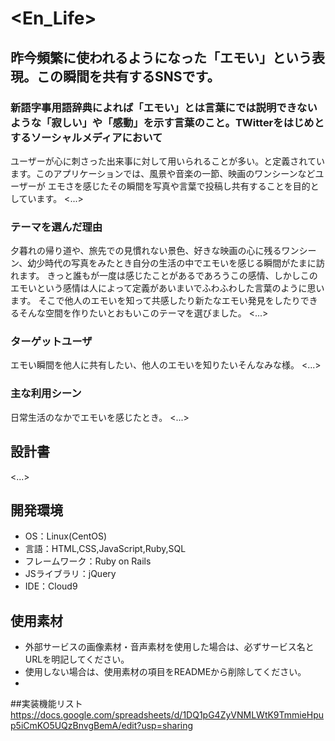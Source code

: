 # <En_Life>

## 昨今頻繁に使われるようになった「エモい」という表現。この瞬間を共有するSNSです。
### 新語字事用語辞典によれば「エモい」とは言葉にでは説明できないような「寂しい」や「感動」を示す言葉のこと。TWitterをはじめとするソーシャルメディアにおいて
ユーザーが心に刺さった出来事に対して用いられることが多い。と定義されています。このアプリケーションでは、風景や音楽の一節、映画のワンシーンなどユーザーが
エモさを感じたその瞬間を写真や言葉で投稿し共有することを目的としています。
<...>

### テーマを選んだ理由
夕暮れの帰り道や、旅先での見慣れない景色、好きな映画の心に残るワンシーン、幼少時代の写真をみたとき自分の生活の中でエモいを感じる瞬間がたまに訪れます。
きっと誰もが一度は感じたことがあるであろうこの感情、しかしこのエモいという感情は人によって定義があいまいでふわふわした言葉のように思います。
そこで他人のエモいを知って共感したり新たなエモい発見をしたりできるそんな空間を作りたいとおもいこのテーマを選びました。
<...>

### ターゲットユーザ
エモい瞬間を他人に共有したい、他人のエモいを知りたいそんなみな様。
<...>

### 主な利用シーン
日常生活のなかでエモいを感じたとき。
<...>

## 設計書
<...>

## 開発環境
- OS：Linux(CentOS)
- 言語：HTML,CSS,JavaScript,Ruby,SQL
- フレームワーク：Ruby on Rails
- JSライブラリ：jQuery
- IDE：Cloud9

## 使用素材
- 外部サービスの画像素材・音声素材を使用した場合は、必ずサービス名とURLを明記してください。
- 使用しない場合は、使用素材の項目をREADMEから削除してください。
-
##実装機能リスト
https://docs.google.com/spreadsheets/d/1DQ1pG4ZyVNMLWtK9TmmieHpup5iCmKO5UQzBnvgBemA/edit?usp=sharing

